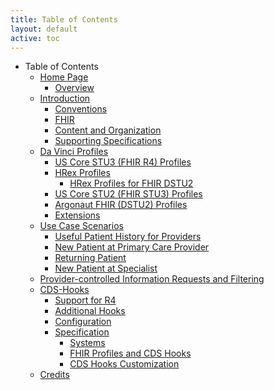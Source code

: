 ```yaml
---
title: Table of Contents
layout: default
active: toc
---
```


* Table of Contents
    * <a href="Home_Page.html">Home Page</a>
        * <a href="Overview.html">Overview</a>
    * <a href="Introduction.html">Introduction</a>
        * <a href="Conventions.html">Conventions</a>
        * <a href="FHIR.html">FHIR</a>
        * <a href="Content_and_Organization.html">Content and Organization</a>
        * <a href="Supporting_Specifications.html">Supporting Specifications</a>
    * <a href="Da_Vinci_Profiles.html">Da Vinci Profiles</a>
        * <a href="US_Core_STU3_(FHIR_R4)_Profiles.html">US Core STU3 (FHIR R4) Profiles</a>
        * <a href="HRex_Profiles.html">HRex Profiles</a>
            * <a href="HRex_Profiles_for_FHIR_DSTU2_.html">HRex Profiles for FHIR DSTU2 </a>
        * <a href="US_Core_STU2_(FHIR_STU3)_Profiles.html">US Core STU2 (FHIR STU3) Profiles</a>
        * <a href="Argonaut_FHIR_(DSTU2)_Profiles.html">Argonaut FHIR (DSTU2) Profiles</a>
        * <a href="Extensions.html">Extensions</a>
    * <a href="Use_Case_Scenarios.html">Use Case Scenarios</a>
        * <a href="Useful_Patient_History_for_Providers.html">Useful Patient History for Providers</a>
        * <a href="New_Patient_at_Primary_Care_Provider.html">New Patient at Primary Care Provider</a>
        * <a href="Returning_Patient.html">Returning Patient</a>
        * <a href="New_Patient_at_Specialist.html">New Patient at Specialist</a>
    * <a href="Provider-controlled_Information_Requests_and_Filtering.html">Provider-controlled Information Requests and Filtering</a>
    * <a href="CDS-Hooks.html">CDS-Hooks</a>
        * <a href="Support_for_R4.html">Support for R4</a>
        * <a href="Additional_Hooks.html">Additional Hooks</a>
        * <a href="Configuration.html">Configuration</a>
        * <a href="Specification.html">Specification</a>
            * <a href="Systems.html">Systems</a>
            * <a href="FHIR_Profiles_and_CDS_Hooks.html">FHIR Profiles and CDS Hooks</a>
            * <a href="CDS_Hooks_Customization.html">CDS Hooks Customization</a>
    * <a href="Credits.html">Credits</a>
